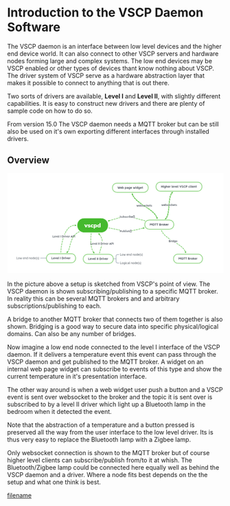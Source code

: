 # Introduction to the VSCP Daemon Software

The VSCP daemon is an interface between low level devices and the higher end device world. It can also connect to other VSCP servers and hardware nodes forming large and complex systems. The low end devices may be VSCP enabled or other types of devices thant know nothing about VSCP. The driver system of VSCP serve as a hardware abstraction layer that makes it possible to connect to anything that is out there. 

Two sorts of drivers are available, **Level I** and **Level II**, with slightly different capabilities. It is easy to construct new drivers and there are plenty of sample code on how to do so.

From version 15.0 The VSCP daemon needs a MQTT broker but can be still also be used on it's own exporting different interfaces through installed drivers. 

## Overview

![](./images/vscpd_connection_overview.png)

In the picture above a setup is sketched from VSCP's point of view. The VSCP daemon is shown subscribing/publishing to a specific MQTT broker. In reality this can be several MQTT brokers and and arbitrary subscriptions/publishing to each.

A bridge to another MQTT broker that connects two of them together is also shown. Bridging is a good way to secure data into specific physical/logical domains. Can also be any number of bridges.

Now imagine a low end node connected to the level I interface of the VSCP daemon. If it delivers a temperature event this event can pass through the VSCP daemon and get published to the MQTT broker. A widget on an internal web page widget can subscribe to events of this type and show the current temperature in it's presentation interface.

The other way around is when a web widget user push a button and a VSCP event is sent over websocket to the broker and the topic it is sent over is subscribed to by a level II driver which light up a Bluetooth lamp in the bedroom when it detected the event.

Note that the abstraction of a temperature and a button pressed is preserved all the way from the user interface to the low level driver. Its is thus very easy to replace the Bluetooth lamp with a Zigbee lamp.

Only websocket connection is shown to the MQTT broker but of course higher level clients can subscribe/publish from/to it at whish. The Bluetooth/Zigbee lamp could be connected here equally well as behind the VSCP daemon and a driver. Where a node fits best depends on the the setup and what one think is best.






[filename](./bottom_copyright.md ':include')
